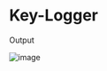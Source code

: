 # Key-Logger

Output 

![image](https://github.com/user-attachments/assets/a2fc8f9d-c0f7-4b78-91fb-4fcc5f65f0bd)
